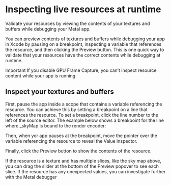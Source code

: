 # Inspecting live resources at runtime
Validate your resources by viewing the contents of your textures and buffers while debugging your Metal app.

You can preview contents of textures and buffers while debugging your app in Xcode by pausing on a breakpoint,
inspecting a variable that references the resource, and then clicking the Preview button.
This is one quick way to validate that your resources have the correct contents while debugging at runtime.

Important
If you disable GPU Frame Capture, you can’t inspect resource content while your app is running.

## Inspect your textures and buffers
First, pause the app inside a scope that contains a variable referencing the resource.
You can achieve this by setting a breakpoint on a line that references the resource.
To set a breakpoint, click the line number to the left of the source editor.
The example below shows a breakpoint for the line where _skyMap is bound to the render encoder:

Then, when yor app pauses at the breakpoint,
move the pointer over the variable referencing the resource to reveal the Value inspector.

Finally, click the Preview button to show the contents of the resource.

If the resource is a texture and has multiple slices, like the sky map above,
you can drag the slider at the bottom of the Preview popover to see each slice.
If the resource has any unexpected values, you can investigate further with the Metal debugger
